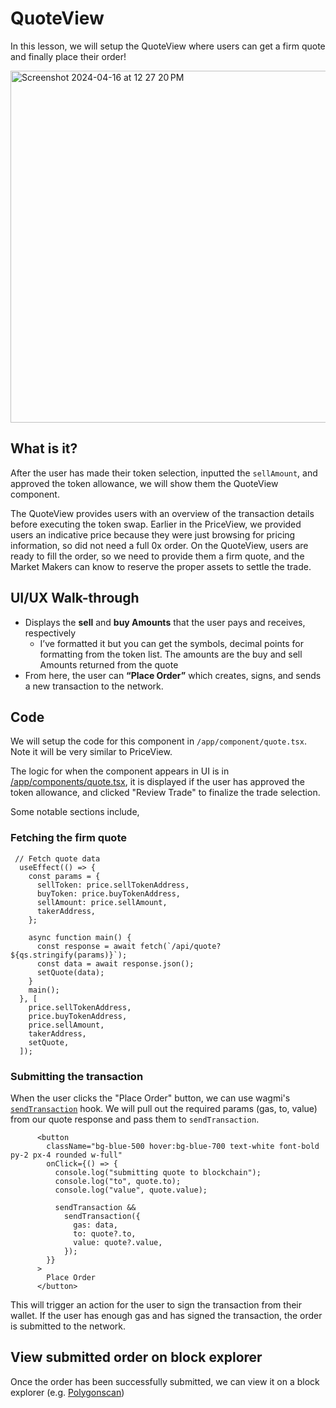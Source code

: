 # QuoteView

In this lesson, we will setup the QuoteView where users can get a firm quote and finally place their order!

<img width="563" alt="Screenshot 2024-04-16 at 12 27 20 PM" src="https://github.com/jlin27/token-swap-dapp-course/assets/8042156/dd535749-cdba-4cd2-a843-436e643d6f15">

## What is it?

After the user has made their token selection, inputted the `sellAmount`, and approved the token allowance, we will show them the QuoteView component.

The QuoteView provides users with an overview of the transaction details before executing the token swap. Earlier in the PriceView, we provided users an indicative price because they were just browsing for pricing information, so did not need a full 0x order. On the QuoteView, users are ready to fill the order, so we need to provide them a firm quote, and the Market Makers can know to reserve the proper assets to settle the trade.

## UI/UX Walk-through

- Displays the **sell** and **buy Amounts** that the user pays and receives, respectively
  - I’ve formatted it but you can get the symbols, decimal points for formatting from the token list. The amounts are the buy and sell Amounts returned from the quote
- From here, the user can **“Place Order”** which creates, signs, and sends a new transaction to the network.

## Code

We will setup the code for this component in `/app/component/quote.tsx`. Note it will be very similar to PriceView.

The logic for when the component appears in UI is in [/app/components/quote.tsx](https://github.com/0xProject/token-swap-dapp-course-code/blob/main/L6/app/components/quote.tsx), it is displayed if the user has approved the token allowance, and clicked "Review Trade" to finalize the trade selection.

Some notable sections include, 

### Fetching the firm quote

```
 // Fetch quote data
  useEffect(() => {
    const params = {
      sellToken: price.sellTokenAddress,
      buyToken: price.buyTokenAddress,
      sellAmount: price.sellAmount,
      takerAddress,
    };

    async function main() {
      const response = await fetch(`/api/quote?${qs.stringify(params)}`);
      const data = await response.json();
      setQuote(data);
    }
    main();
  }, [
    price.sellTokenAddress,
    price.buyTokenAddress,
    price.sellAmount,
    takerAddress,
    setQuote,
  ]);
```

### Submitting the transaction

When the user clicks the "Place Order" button, we can use wagmi's [`sendTransaction`](https://wagmi.sh/core/api/actions/sendTransaction#sendtransaction) hook. We will pull out the required params (gas, to, value) from our quote response and pass them to `sendTransaction`. 

```
      <button
        className="bg-blue-500 hover:bg-blue-700 text-white font-bold py-2 px-4 rounded w-full"
        onClick={() => {
          console.log("submitting quote to blockchain");
          console.log("to", quote.to);
          console.log("value", quote.value);

          sendTransaction &&
            sendTransaction({
              gas: data,
              to: quote?.to,
              value: quote?.value,
            });
        }}
      >
        Place Order
      </button>
```

This will trigger an action for the user to sign the transaction from their wallet. If the user has enough gas and has signed the transaction, the order is submitted to the network. 

## View submitted order on block explorer

Once the order has been successfully submitted, we can view it on a block explorer (e.g. [Polygonscan](https://polygonscan.com/))



